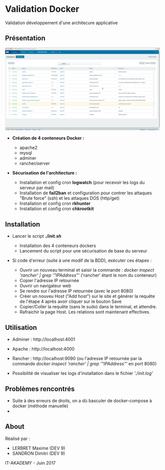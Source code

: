 # Validation Docker
Validation développement d'une architecure applicative


## Présentation
![capture_rancher](./Capture.png)
- **Création de 4 conteneurs Docker :**
  - apache2
  - mysql
  - adminer
  - rancher/server

- **Sécurisation de l'architecture :**
  - Installation et config cron **logwatch** (pour recevoir les logs du serveur par mail)
  - Installation de **fail2ban** et configuration pour contrer les attaques "Brute force" (ssh) et les attaques DOS (http/get)
  - Installation et config cron **rkhunter**
  - Installation et config cron **chkrootkit**


## Installation
- Lancer le script _**./init.sh**_
  - Installation des 4 conteneurs dockers
  - Lancement du script pour une sécurisation de base du serveur


- Si code d'erreur (suite à une modif de la BDD), exécuter ces étapes :
  - Ouvrir un nouveau terminal et saisir la commande : _docker inspect 'rancher' | grep '"IPAddress"'_  ('rancher' étant le nom du conteneur)
  - Copier l'adresse IP retournée
  - Ouvrir un navigateur web
  - Se rendre sur l'adresse IP retournée (avec le port 8080)
  - Créer un nouveu Host ("Add host") sur le site et générer la requête de l'étape 4 après avoir cliquer sur le bouton Save
  - Copier/Coller la requête (sans le sudo) dans le terminal, et attendre.
  - Rafraichir la page Host. Les relations sont maintenant effectives.

## Utilisation
- Adminer : http://localhost:4001
- Apache : http://localhost:4000
- Rancher : http://localhost:9090 (ou l'adresse IP retournée par la commande _docker inspect 'rancher' | grep '"IPAddress"'_ en port 8080)

- Possibilité de visualiser les logs d'installation dans le fichier _'./init.log'_

## Problèmes rencontrés
- Suite à des erreurs de droits, on a dù basculer de docker-compose à docker (méthode manuelle)
-

## About

Réalisé par :
- LERBRET Maxime (DEV 9)
- SANDRON Dimitri (DEV 9)

IT-AKADEMY - Juin 2017
